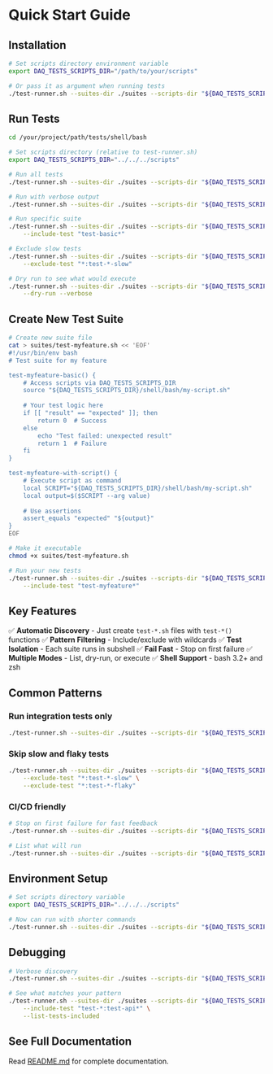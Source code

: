 # Quick Start Guide

## Installation

```bash
# Set scripts directory environment variable
export DAQ_TESTS_SCRIPTS_DIR="/path/to/your/scripts"

# Or pass it as argument when running tests
./test-runner.sh --suites-dir ./suites --scripts-dir "${DAQ_TESTS_SCRIPTS_DIR}" --scripts-dir /path/to/your/scripts
```

## Run Tests

```bash
cd /your/project/path/tests/shell/bash

# Set scripts directory (relative to test-runner.sh)
export DAQ_TESTS_SCRIPTS_DIR="../../../scripts"

# Run all tests
./test-runner.sh --suites-dir ./suites --scripts-dir "${DAQ_TESTS_SCRIPTS_DIR}" --scripts-dir "${DAQ_TESTS_SCRIPTS_DIR}"

# Run with verbose output
./test-runner.sh --suites-dir ./suites --scripts-dir "${DAQ_TESTS_SCRIPTS_DIR}" --scripts-dir "${DAQ_TESTS_SCRIPTS_DIR}" --verbose

# Run specific suite
./test-runner.sh --suites-dir ./suites --scripts-dir "${DAQ_TESTS_SCRIPTS_DIR}" --scripts-dir "${DAQ_TESTS_SCRIPTS_DIR}" \
    --include-test "test-basic*"

# Exclude slow tests
./test-runner.sh --suites-dir ./suites --scripts-dir "${DAQ_TESTS_SCRIPTS_DIR}" --scripts-dir "${DAQ_TESTS_SCRIPTS_DIR}" \
    --exclude-test "*:test-*-slow"

# Dry run to see what would execute
./test-runner.sh --suites-dir ./suites --scripts-dir "${DAQ_TESTS_SCRIPTS_DIR}" --scripts-dir "${DAQ_TESTS_SCRIPTS_DIR}" \
    --dry-run --verbose
```

## Create New Test Suite

```bash
# Create new suite file
cat > suites/test-myfeature.sh << 'EOF'
#!/usr/bin/env bash
# Test suite for my feature

test-myfeature-basic() {
    # Access scripts via DAQ_TESTS_SCRIPTS_DIR
    source "${DAQ_TESTS_SCRIPTS_DIR}/shell/bash/my-script.sh"
    
    # Your test logic here
    if [[ "result" == "expected" ]]; then
        return 0  # Success
    else
        echo "Test failed: unexpected result"
        return 1  # Failure
    fi
}

test-myfeature-with-script() {
    # Execute script as command
    local SCRIPT="${DAQ_TESTS_SCRIPTS_DIR}/shell/bash/my-script.sh"
    local output=$($SCRIPT --arg value)
    
    # Use assertions
    assert_equals "expected" "${output}"
}
EOF

# Make it executable
chmod +x suites/test-myfeature.sh

# Run your new tests
./test-runner.sh --suites-dir ./suites --scripts-dir "${DAQ_TESTS_SCRIPTS_DIR}" --scripts-dir "${DAQ_TESTS_SCRIPTS_DIR}" \
    --include-test "test-myfeature*"
```

## Key Features

✅ **Automatic Discovery** - Just create `test-*.sh` files with `test-*()` functions
✅ **Pattern Filtering** - Include/exclude with wildcards
✅ **Test Isolation** - Each suite runs in subshell
✅ **Fail Fast** - Stop on first failure
✅ **Multiple Modes** - List, dry-run, or execute
✅ **Shell Support** - bash 3.2+ and zsh

## Common Patterns

### Run integration tests only
```bash
./test-runner.sh --suites-dir ./suites --scripts-dir "${DAQ_TESTS_SCRIPTS_DIR}" --include-test "test-integration*"
```

### Skip slow and flaky tests
```bash
./test-runner.sh --suites-dir ./suites --scripts-dir "${DAQ_TESTS_SCRIPTS_DIR}" \
    --exclude-test "*:test-*-slow" \
    --exclude-test "*:test-*-flaky"
```

### CI/CD friendly
```bash
# Stop on first failure for fast feedback
./test-runner.sh --suites-dir ./suites --scripts-dir "${DAQ_TESTS_SCRIPTS_DIR}" --fail-fast true

# List what will run
./test-runner.sh --suites-dir ./suites --scripts-dir "${DAQ_TESTS_SCRIPTS_DIR}" --list-tests-included
```

## Environment Setup

```bash
# Set scripts directory variable
export DAQ_TESTS_SCRIPTS_DIR="../../../scripts"

# Now can run with shorter commands
./test-runner.sh --suites-dir ./suites --scripts-dir "${DAQ_TESTS_SCRIPTS_DIR}"
```

## Debugging

```bash
# Verbose discovery
./test-runner.sh --suites-dir ./suites --scripts-dir "${DAQ_TESTS_SCRIPTS_DIR}" --verbose --dry-run

# See what matches your pattern
./test-runner.sh --suites-dir ./suites --scripts-dir "${DAQ_TESTS_SCRIPTS_DIR}" \
    --include-test "test-*:test-api*" \
    --list-tests-included
```

## See Full Documentation

Read [README.md](README.md) for complete documentation.
